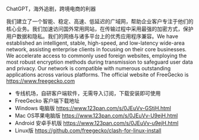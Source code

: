ChatGPT，海外追剧，跨境电商的利器

我们建立了一个智能、稳定、高速、低延迟的广域网，帮助企业客户专注于他们的核心业务。我们加速访问国外常用网站，在传输过程中采用最强的加密方式，保护用户数据和隐私。我们的网络与诸多平台上的优秀应用程序兼容。We have established an intelligent, stable, high-speed, and low-latency wide-area network, assisting enterprise clients in focusing on their core businesses. We accelerate access to commonly used foreign websites, employing the most robust encryption methods during transmission to safeguard user data and privacy. Our network is compatible with numerous outstanding applications across various platforms. The official website of FreeGecko is https://www.freegecko.com
- 专线机场，自研客户端软件，无需导入订阅，下载安装即可使用
- FreeGecko 客户端下载地址
- Windows 电脑版 https://www.123pan.com/s/0JEuVv-GStjH.html
- Mac OS苹果电脑版 https://www.123pan.com/s/0JEuVv-U9ejH.html
- Android 安卓手机版 https://www.123pan.com/s/0JEuVv-u9ejH.html
- Linux版 https://github.com/freegecko/clash-for-linux-install
